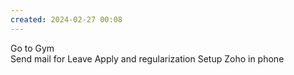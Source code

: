 ```yaml
---
created: 2024-02-27 00:08
---
```

Go to Gym\
Send mail for Leave Apply and regularization
Setup Zoho in phone

